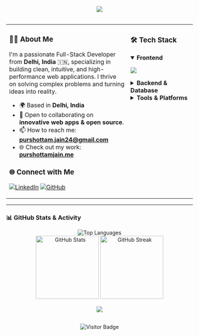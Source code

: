 <div align="center">
  <a href="https://github.com/purshottam-jain24">
    <img src="https://readme-typing-svg.herokuapp.com?font=Fira+Code&size=22&pause=1000&color=58A6FF¢er=true&vCenter=true&width=435&lines=Hi+there%2C+I'm+Purshottam+Jain+👋;Full-Stack+Web+Developer;Crafting+digital+solutions+with+code.;Let's+build+something+amazing!+🚀" />
  </a>
</div>

<br>
<table>
  <tr>
    <td width="65%" valign="top">
      <h3>👨‍💻 About Me</h3>
      <p>
        I'm a passionate Full-Stack Developer from <b>Delhi, India</b> 🇮🇳, specializing in building clean, intuitive, and high-performance web applications. I thrive on solving complex problems and turning ideas into reality.
      </p>
      <ul>
        <li>🌍 Based in <b>Delhi, India</b></li>
        <li>🚀 Open to collaborating on <b>innovative web apps & open source</b>.</li>
        <li>📫 How to reach me: <a href="mailto:purshottam.jain24@gmail.com"><b>purshottam.jain24@gmail.com</b></a></li>
        <li>🌐 Check out my work: <a href="https://www.purshottamjain.me/"><b>purshottamjain.me</b></a></li>
      </ul> 
      <h3>🌐 Connect with Me</h3>
      <p>
        <a href="https://www.linkedin.com/in/purshottam-jain24/" target="_blank"><img src="https://img.shields.io/badge/LinkedIn-0077B5?style=for-the-badge&logo=linkedin&logoColor=white" alt="LinkedIn"></a>
        <a href="https://github.com/purshottam-jain24" target="_blank"><img src="https://img.shields.io/badge/GitHub-181717?style=for-the-badge&logo=github&logoColor=white" alt="GitHub"></a>
      </p>
    </td>
    <td width="35%" valign="top">
      <h3>🛠️ Tech Stack</h3>
      <details open>
        <summary><b>Frontend</b></summary>
        <p align="left">
          <a href="https://skillicons.dev"><img src="https://skillicons.dev/icons?i=ts,js,react,nextjs,tailwind" /></a>
        </p>
      </details>
      <details>
        <summary><b>Backend & Database</b></summary>
        <p align="left">
          <a href="https://skillicons.dev"><img src="https://skillicons.dev/icons?i=nodejs,express,firebase,mongodb" /></a>
        </p>
      </details>
      <details>
        <summary><b>Tools & Platforms</b></summary>
        <p align="left">
          <a href="https://skillicons.dev"><img src="https://skillicons.dev/icons?i=git,github,vscode,postman,figma" /></a>
        </p>
      </details>
    </td>
  </tr>
</table>

---

### 📊 GitHub Stats & Activity

<div align="center">
  <img src="https://github-readme-stats.vercel.app/api/top-langs/?username=purshottam-jain24&layout=compact&theme=tokyonight&hide_border=true&bg_color=1a1b27" alt="Top Languages" />
  <br>
<img src="https://github-readme-stats.vercel.app/api?username=purshottam-jain24&show_icons=true&theme=tokyonight&include_all_commits=true&count_private=true&hide_border=true&bg_color=1a1b27" alt="GitHub Stats" height="170em"/>
  <img src="https://github-readme-streak-stats.herokuapp.com/?user=purshottam-jain24&theme=tokyonight&hide_border=true&background=1a1b27" alt="GitHub Streak" height="170em"/>
</div>

<div align="center">
  <br>
  <a href="https://github.com/purshottam-jain24">
    <img src="https://github-readme-activity-graph.vercel.app/graph?username=purshottam-jain24&theme=tokyonight&hide_border=true&bg_color=1a1b27&color=58a6ff&line=58a6ff&point=ffffff" />
  </a>
</div>

<div align="center">
  <br>
  
  ![Visitor Badge](https://komarev.com/ghpvc/?username=purshottam-jain24&style=for-the-badge&color=blueviolet)
</div>

